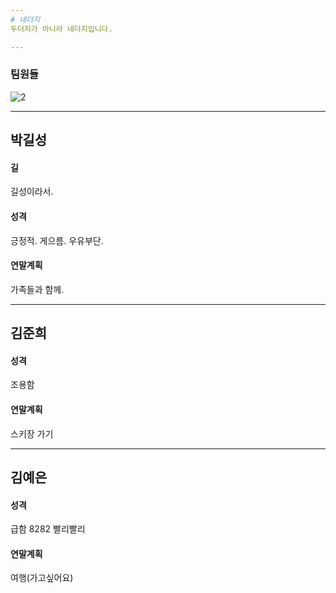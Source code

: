 ```yaml
---
# 네더지
두더지가 아니라 네더지입니다.

---
```

### 팀원들
![2](https://user-images.githubusercontent.com/30440457/50471599-c4cfc180-09f8-11e9-9016-572cadd9eb81.jpg)

---
## 박길성
#### 길
길성이라서.
#### 성격
긍정적. 게으름. 우유부단.
#### 연말계획
가족들과 함께.

---
## 김준희
#### 성격
조용함
#### 연말계획
스키장 가기

---
## 김예은
#### 성격  
급함 8282 빨리빨리  
#### 연말계획  
여행(가고싶어요)  
